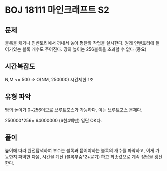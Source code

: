 # BOJ 18111 마인크래프트 S2

## 문제

블록을 캐거나 인벤토리에서 꺼내서 놓아 평탄화 작업을 실시한다.
원래 인벤토리에 들어가있는 블록 개수도 주어진다.
땅의 높이는 256블록을 초과할 수 없다 (중요)

## 시간복잡도

N,M <= 500 => O(NM, 250000) 시간제한 1초

## 유형 파악

땅의 높이가 0~256이므로 브루트포스가 가능하다. 이는 브루트포스 문제다.

250000*256= 64000000 (6천4백만) 일단 OK다.

## 풀이

높이에 따라 완전탐색하여 부수는 블록과 묻어야하는 블록의 개수를 파악하고, 이게 가능한지 파악한 다음, 시간을 계산 (블록부숨*2+묻기) 하고 최솟값으로 계속 정답을 갱신한다.